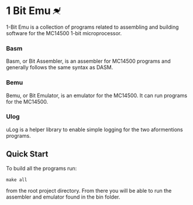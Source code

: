 #  1 Bit Emu <img src="1bitemu-nopad.png" width="22px"/>

1-Bit Emu is a collection of programs related to assembling and building software for the MC14500 1-bit microprocessor.

### __Basm__
Basm, or Bit Assembler, is an assembler for MC14500 programs and generally follows the same syntax as DASM.

### __Bemu__
Bemu, or Bit Emulator, is an emulator for the MC14500. It can run programs for the MC14500.

### __Ulog__
uLog is a helper library to enable simple logging for the two aformentions programs.

## Quick Start
To build all the programs run:

```
make all
```

from the root project directory. From there you will be able to run the assembler and emulator found in the bin folder.